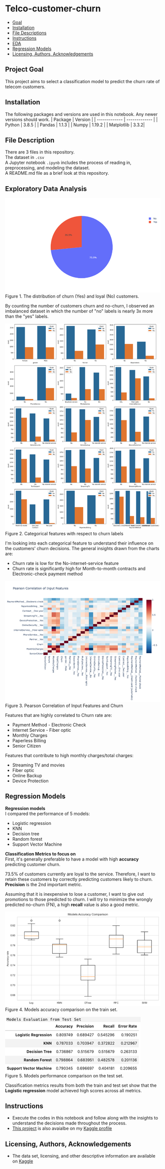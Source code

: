 # Telco-customer-churn
- [Goal](#Project-Goal)
- [Installation](#Installation)
- [File Descriptions](#File-Descriptions)
- [Instructions](#How-To-Run-This-Project)
- [EDA](#EDA)
- [Regression Models](#Models)
- [Licensing, Authors, Acknowledgements](#License)

## Project Goal <a name="Project-Goal"></a>
This project aims to select a classification model to predict the churn rate of telecom customers.

## Installation <a name="Installation"></a>
The following packages and versions are used in this notebook. Any newer versions should work. 
| Package  | Version |
| ------------- | ------------- |
| Python  | 3.8.5  |
| Pandas  | 1.1.3  |
| Numpy   | 1.19.2 |
| Matplotlib | 3.3.2|

## File Description <a name="File-Descriptions"></a>
There are 3 files in this repository. <br>
The dataset in `.csv` <br>
A Jupyter notebook `.ipynb` includes the process of reading in, preprocessing, and modeling the dataset. <br>
A README.md file as a brief look at this repository.

## Exploratory Data Analysis <a name="EDA"></a>

![target](img/target_dist.png)<br>
Figure 1. The distribution of churn (Yes) and loyal (No) customers. 

By counting the number of customers churn and no-churn, I observed an imbalanced dataset in which the number of "no" labels is nearly 3x more than the "yes" labels. 

![category](img/cat_feats.png)<br>
Figure 2. Categorical features with respect to churn labels

I'm looking into each categorical feature to understand their influence on the customers' churn decisions. The general insights drawn from the charts are:
- Churn rate is low for the No-internet-service feature
- Churn rate is significantly high for Month-to-month contracts and Electronic-check payment method

![corr](img/pearson_corr.png)<br>
Figure 3. Pearson Correlation of Input Features and Churn 

Features that are highly correlated to Churn rate are:
- Payment Method - Electronic Check
- Internet Service - Fiber optic
- Monthly Charges
- Paperless Billing
- Senior Citizen

Features that contribute to high monthly charges/total charges:
- Streaming TV and movies
- Fiber optic
- Online Backup
- Device Protection

## Regression Models <a name="Models"></a>
**Regression models**<br>
I compared the performance of 5 models:
- Logistic regression
- KNN
- Decision tree
- Random forest
- Support Vector Machine

**Classification Metrics to focus on**<br>
First, it's generally preferable to have a model with high **accuracy** predicting customer churn. 

73.5% of customers currently are loyal to the service. Therefore, I want to retain these customers by correctly predicting customers likely to churn. **Precision** is the 2nd important metric. 

Assuming that it is inexpensive to lose a customer, I want to give out promotions to those predicted to churn. I will try to minimize the wrongly predicted no-churn (FN), a high **recall** value is also a good metric. 

![train](img/models_train.png)<br>
Figure 4. Models accuracy comparison on the train set.  

![test](img/models_test.png)<br>
Figure 5. Models performance comparison on the test set.

Classification metrics results from both the train and test set show that the **Logistic regression** model achieved high scores across all metrics. 

## Instructions <a name="How-To-Run-This-Project"></a>
* Execute the codes in this notebook and follow along with the insights to understand the decisions made throughout the process.
* [This project](https://www.kaggle.com/code/azeotrope/telco-customers-retention-classification/notebook) is also avaialbe on my [Kaggle profile](https://www.kaggle.com/azeotrope)

## Licensing, Authors, Acknowledgements <a name="License"></a>
* The data set, licensing, and other descriptive information are available on [Kaggle](https://www.kaggle.com/datasets/blastchar/telco-customer-churn)
